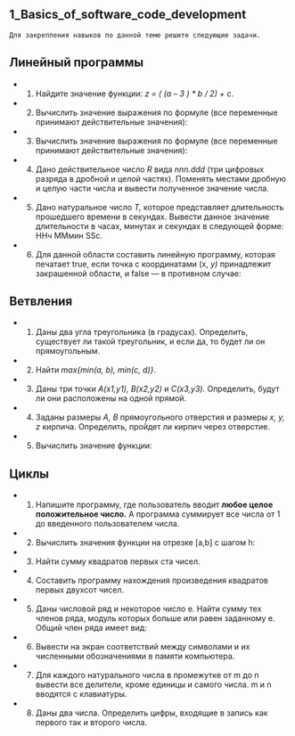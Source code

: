 ## 1_Basics_of_software_code_development
```
Для закрепления навыков по данной теме решите следующие задачи.
```
## Линейный программы

* 1. Найдите значение функции: _z = ( (a – 3 ) * b / 2) + c_.
* 2. Вычислить значение выражения по формуле (все переменные принимают действительные значения):


* 3. Вычислить значение выражения по формуле (все переменные принимают действительные значения):

* 4. Дано действительное число _R_ вида _nnn.ddd_ (три цифровых разряда в дробной и целой частях). Поменять местами
дробную и целую части числа и вывести полученное значение числа.
* 5. Дано натуральное число _Т,_ которое представляет длительность прошедшего времени в секундах. Вывести
данное значение длительности в часах, минутах и секундах в следующей форме:
ННч ММмин SSc.
* 6. Для данной области составить линейную программу, которая печатает true, если точка с координатами (х, _у)_
принадлежит закрашенной области, и false — в противном случае:

 ## Ветвления

* 1. Даны два угла треугольника (в градусах). Определить, существует ли такой треугольник, и если да, то будет ли
он прямоугольным.
* 2. Найти _max{min(a, b), min(c, d)}_.
* 3. Даны три точки _А(х1,у1), В(х2,у2)_ и _С(х3,у3)._ Определить, будут ли они расположены на одной прямой.
* 4. Заданы размеры _А, В_ прямоугольного отверстия и размеры _х, у, z_ кирпича. Определить, пройдет ли кирпич через
отверстие.

* 5. Вычислить значение функции:


## Циклы

* 1. Напишите программу, где пользователь вводит **любое целое положительное число.** А программа суммирует
все числа от 1 до введенного пользователем числа.

* 2. Вычислить значения функции на отрезке [а,b] c шагом h:

* 3. Найти сумму квадратов первых ста чисел.


* 4. Составить программу нахождения произведения квадратов первых двухсот чисел.

* 5. Даны числовой ряд и некоторое число е. Найти сумму тех членов ряда, модуль которых больше или равен
заданному е. Общий член ряда имеет вид:

* 6. Вывести на экран соответствий между символами и их численными обозначениями в памяти компьютера.
* 7. Для каждого натурального числа в промежутке от m до n вывести все делители, кроме единицы и самого числа.
m и n вводятся с клавиатуры.

* 8. Даны два числа. Определить цифры, входящие в запись как первого так и второго числа.

